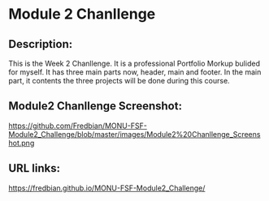 # Module 2 Chanllenge

## Description:
This is the Week 2 Chanllenge. It is a professional Portfolio Morkup bulided for myself. It has three main parts now, header, main and footer. In the main part, it contents the three projects will be done during this course. 

## Module2 Chanllenge Screenshot:
https://github.com/Fredbian/MONU-FSF-Module2_Challenge/blob/master/images/Module2%20Chanllenge_Screenshot.png

## URL links:
https://fredbian.github.io/MONU-FSF-Module2_Challenge/